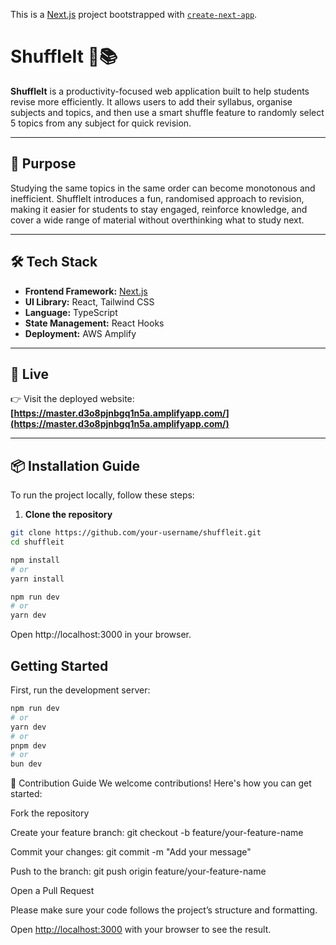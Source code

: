 This is a [Next.js](https://nextjs.org) project bootstrapped with [`create-next-app`](https://nextjs.org/docs/app/api-reference/cli/create-next-app).

# ShuffleIt 🎲📚

**ShuffleIt** is a productivity-focused web application built to help students revise more efficiently. It allows users to add their syllabus, organise subjects and topics, and then use a smart shuffle feature to randomly select 5 topics from any subject for quick revision.

---

## 🌟 Purpose

Studying the same topics in the same order can become monotonous and inefficient. ShuffleIt introduces a fun, randomised approach to revision, making it easier for students to stay engaged, reinforce knowledge, and cover a wide range of material without overthinking what to study next.

---

## 🛠 Tech Stack

- **Frontend Framework:** [Next.js](https://nextjs.org/)
- **UI Library:** React, Tailwind CSS
- **Language:** TypeScript
- **State Management:** React Hooks
- **Deployment:** AWS Amplify

---

## 🚀 Live 

👉 Visit the deployed website:  
**[https://master.d3o8pjnbgq1n5a.amplifyapp.com/](https://master.d3o8pjnbgq1n5a.amplifyapp.com/)**

---

## 📦 Installation Guide

To run the project locally, follow these steps:

1. **Clone the repository**

```bash
git clone https://github.com/your-username/shuffleit.git
cd shuffleit

npm install
# or
yarn install

npm run dev
# or
yarn dev

```

Open http://localhost:3000 in your browser.

## Getting Started

First, run the development server:

```bash
npm run dev
# or
yarn dev
# or
pnpm dev
# or
bun dev
```

🤝 Contribution Guide
We welcome contributions! Here's how you can get started:

Fork the repository

Create your feature branch: git checkout -b feature/your-feature-name

Commit your changes: git commit -m "Add your message"

Push to the branch: git push origin feature/your-feature-name

Open a Pull Request

Please make sure your code follows the project’s structure and formatting.

Open [http://localhost:3000](http://localhost:3000) with your browser to see the result.



